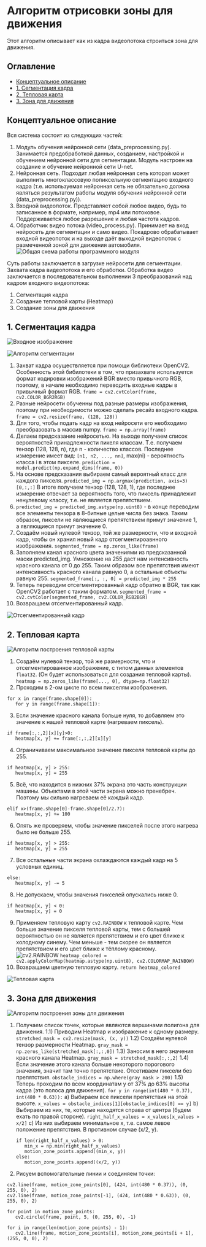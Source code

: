 # Алгоритм отрисовки зоны для движения
Этот алгоритм описывает как из кадра видеопотока строиться зона для движения.
## Оглавление
- [Концептуальное описание](#общее)
- [1. Сегментация кадра](#сегментация)
- [2. Тепловая карта](#heatmap)
- [3. Зона для движения](#зона)

## Концептуальное описание
Вся система состоит из следующих частей:
1) Модуль обучения нейронной сети (data_preprocessing.py). Занимается предобработкой данных, созданием, настройкой и обучением нейронной сети для сегментации. Модуль настроен на создание и обучение нейронной сети U-net.
2) Нейронная сеть. Подходит любая нейронная сеть которая может выполнить многоклассовую попиксельную сегментацию входного кадра (т.е. используемая нейронная сеть не обязательно должна являться результатом работы модуля обучения нейронной сети (data_preprocessing.py)).
3) Входной видеопоток. Представляет собой любое видео, будь то записанное в формате, например, mp4 или потоковое. Поддерживается любое разрешение и любая частота кадров.
4) Обработчик видео потока (video_process.py). Принимает на вход нейросеть для сегментации и само видео. Покадрово обрабатывает входной видеопоток и на выходе даёт выходной видеопоток с размеченной зоной для движения автомобиля.
![Общая схема работы программного модуля](1.jpg)

Суть работы заключается в загрузке нейросети для сегментации. Захвата кадра видеопотока и его обработки.
Обработка видео заключается в последовательном выполнении 3 преобразований над кадром входного видеопотока:
1) Сегментация кадра
2) Создание тепловой карты (Heatmap)
3) Создание зоны для движения
   
## 1. Сегментация кадра

![Входное изображение](2.jpg)

![Алгоритм сегментации](3.jpg)

1) Захват кадра осуществляется при помощи библиотеки OpenCV2. Особенность этой бибилотеки в том, что призахвате используется формат кодировки изображений BGR вместо привычного RGB, поэтому, в начале необходимо переводить входные кадры в привычный формат RGB.
`frame = cv2.cvtColor(frame, cv2.COLOR_BGR2RGB)`
2) Разные нейросети обученны под разные размеры изображения, поэтому при необходимости можно сделать ресайз входного кадра.
`frame = cv2.resize(frame, (128, 128))`
3) Для того, чтобы подать кадр на вход нейросети его необходимо преобразовать в массив numpy.
`frame = np.array(frame)`
4) Делаем предсказание нейросетью. На выходе получаем список вероятностей принадлежности пикеля классам. Т.е. получаем тензор (128, 128, n), где n - количество классов. Последнее измерение имеет вид: `[n1, n2, ..., nn]`, max(ni) - вероятность класса i в этом пикселе.
`prediction = model.predict(np.expand_dims(frame, 0))`
5) На основе предсказания выбираем самый вероятный класс для каждого пикселя.
`predicted_img = np.argmax(prediction, axis=3)[0,:,:]`
В итоге получаем тензор (128, 128, 1), где последнее измерение отвечает за вероятность того, что пиксель принадлежит ненулевому классу, т.е. не является препятствием.
6) `predicted_img = predicted_img.astype(np.uint8)` - в конце переводим все элементы тензора в 8-битные целые числа без знака. Таким образом, пиксели не являющиеся препятствием примут значение 1, а являющиеся примут значение 0.
7) Создаём новый нулевой тензор, той же размерности, что и входной кадр, чтобы он хранил новый кадр отсегментироавнного изображения.
`segmented_frame = np.zeros_like(frame)`
8) Заполняем канал красного цвета значениями из предсказанной маски predicted_img. Умножение на 255 даст нам интенсивность красного канала от 0 до 255. Таким образом все препятствия имеют интенсивность красного канала равную 0, а остальные объекты равную 255.
`segmented_frame[:, :, 0] = predicted_img * 255`
9) Теперь переводим отсегментированный кадр обратно в BGR, так как OpenCV2 работает с таким форматом.
`segmented_frame = cv2.cvtColor(segmented_frame, cv2.COLOR_RGB2BGR)`
10) Возвращаем отсегментированный кадр.

![Отсегментированный кадр](4.jpg)

## 2. Тепловая карта

![Алгоритм построения тепловой карты](5.jpg)

1) Создаём нулевой тензор, той же размерности, что и отсегментированное изображение, с типом данных элементов `float32`.
(Он будет использоваться для создания тепловой карты).
`heatmap = np.zeros_like(frame[..., 0], dtype=np.float32)`
2) Проходим в 2-ом цикле по всем пикселям изображения.
```
for x in range(frame.shape[0]):
   for y in range(frame.shape[1]):
```
3) Если значение красного канала больше нуля, то добавляем это значение к нашей тепловой карте (нагреваем пиксель).
```
if frame[:,:,2][x][y]>0:
   heatmap[x, y] += frame[:,:,2][x][y]
```
4) Ограничиваем максимальное значение пикселя тепловой карты до 255.
```
if heatmap[x, y] > 255:
   heatmap[x, y] = 255
```
5) Всё, что находится в нижних 37% экрана это часть конструкции машины. Объектами в этой части экрана можно пренебреч. Поэтому мы сильно нагреваем её каждый кадр.
```
elif x>(frame.shape[0]-frame.shape[0]/2.7):
   heatmap[x, y] += 100
```
6) Опять же проверяем, чтобы значение пикселей после этого нагрева было не больше 255.
```
if heatmap[x, y] > 255:
   heatmap[x, y] = 255
```
7) Все остальные части экрана охлаждаются каждый кадр на 5 условных единиц.
```
else:
   heatmap[x, y] -= 5
```
8) Не допускаем, чтобы значения пикселей опускались ниже 0.
```
if heatmap[x, y] < 0:
   heatmap[x, y] = 0
```
9) Применяем тепловую карту `cv2.RAINBOW` к тепловой карте. Чем больше значение пикселя тепловой карты, тем с большей вероятностью он не является препятствием и его цвет ближе к холодному синему.
Чем меньше - тем скорее он является препятствием и его цвет ближе к тёплому красному.
![cv2.RAINBOW](6.jpg)
`heatmap_colored = cv2.applyColorMap(heatmap.astype(np.uint8), cv2.COLORMAP_RAINBOW)`
10) Возвращаем цветную тепловую карту.
`return heatmap_colored`

![Тепловая карта](7.jpg)

## 3. Зона для движения

![Алгоритм построения зоны для движения](8.jpg)

1) Получаем список точек, которые являются вершинами полигона для движения.
   1.1) Приводим Heatmap и изображение к одному размеру.
   `stretched_mask = cv2.resize(mask, (x, y))`
   1.2) Создаём нулевой тензор размерности Heatmap.
   `gray_mask = np.zeros_like(stretched_mask[:,:,0])`
   1.3) Заносим в него значения красного канала Heatmap.
   `gray_mask = stretched_mask[:,:,2]`
   1.4) Если значение этого канала больше некоторого порогового значения, значит там точно препятствие. Отсетиваем пиксели без препятствия.
   `obstacle_indices = np.where(gray_mask > 200)`
   1.5) Теперь проходим по всем координатам y от 37% до 63% высоты кадра (это полоса для движения).
   `for y in range(int(480 * 0.37), int(480 * 0.63)):`
      a) Выбираем все пиксели препятствия на этой высоте.
      `x_values = obstacle_indices[1][obstacle_indices[0] == y]`
      b) Выбираем из них, те, которые находятся справа от центра (будем ехать по правой стороне).
      `right_half_x_values = x_values[x_values > x/2]`
      c)   Из них выбираем минимальное x, т.е. самое левое положение препятствия. В противном случае (x/2, y).
      ```
      if len(right_half_x_values) > 0:
         min_x = np.min(right_half_x_values)
         motion_zone_points.append((min_x, y))
      else:
         motion_zone_points.append((x/2, y))
      ```
2) Рисуем вспомогательные линии и соединяем точки:
```
cv2.line(frame, motion_zone_points[0], (424, int(480 * 0.37)), (0, 255, 0), 2)
cv2.line(frame, motion_zone_points[-1], (424, int(480 * 0.63)), (0, 255, 0), 2)

for point in motion_zone_points:
   cv2.circle(frame, point, 5, (0, 255, 0), -1)

for i in range(len(motion_zone_points) - 1):
   cv2.line(frame, motion_zone_points[i], motion_zone_points[i + 1], (255, 0, 0), 2)
```
